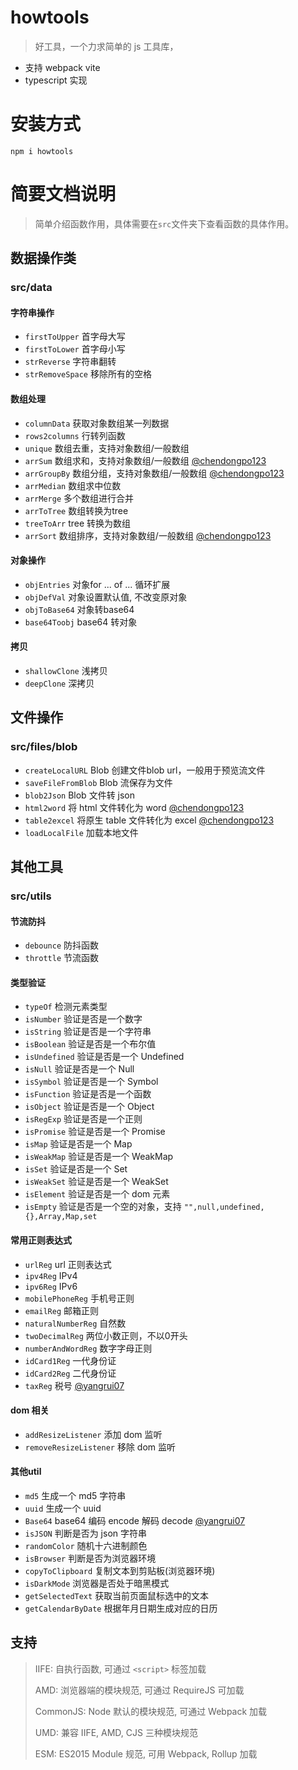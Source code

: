 # howtools

> 好工具，一个力求简单的 js 工具库，

- 支持 webpack vite 
- typescript 实现

# 安装方式

`npm i howtools`

# 简要文档说明

> 简单介绍函数作用，具体需要在`src`文件夹下查看函数的具体作用。

## 数据操作类
### src/data

#### 字符串操作

- `firstToUpper` 首字母大写
- `firstToLower` 首字母小写
- `strReverse` 字符串翻转
- `strRemoveSpace` 移除所有的空格

#### 数组处理

- `columnData` 获取对象数组某一列数据
- `rows2columns` 行转列函数
- `unique` 数组去重，支持对象数组/一般数组
- `arrSum` 数组求和，支持对象数组/一般数组 [@chendongpo123](https://github.com/chendongpo123)
- `arrGroupBy` 数组分组，支持对象数组/一般数组 [@chendongpo123](https://github.com/chendongpo123)
- `arrMedian` 数组求中位数
- `arrMerge` 多个数组进行合并
- `arrToTree` 数组转换为tree
- `treeToArr` tree 转换为数组 
- `arrSort` 数组排序，支持对象数组/一般数组 [@chendongpo123](https://github.com/chendongpo123)


#### 对象操作

- `objEntries` 对象for ... of ... 循环扩展
- `objDefVal`  对象设置默认值, 不改变原对象
- `objToBase64`  对象转base64
- `base64Toobj`  base64 转对象

#### 拷贝

- `shallowClone` 浅拷贝
- `deepClone` 深拷贝

## 文件操作

### src/files/blob

- `createLocalURL` Blob 创建文件blob url，一般用于预览流文件
- `saveFileFromBlob` Blob 流保存为文件
- `blob2Json` Blob 文件转 json
- `html2word` 将 html 文件转化为 word [@chendongpo123](https://github.com/chendongpo123)
- `table2excel` 将原生 table 文件转化为 excel [@chendongpo123](https://github.com/chendongpo123)
- `loadLocalFile`  加载本地文件

## 其他工具

### src/utils

#### 节流防抖

- `debounce` 防抖函数
- `throttle` 节流函数

#### 类型验证

- `typeOf` 检测元素类型
- `isNumber` 验证是否是一个数字
- `isString` 验证是否是一个字符串
- `isBoolean` 验证是否是一个布尔值
- `isUndefined` 验证是否是一个 Undefined
- `isNull` 验证是否是一个 Null
- `isSymbol` 验证是否是一个 Symbol
- `isFunction` 验证是否是一个函数
- `isObject` 验证是否是一个 Object
- `isRegExp` 验证是否是一个正则
- `isPromise` 验证是否是一个 Promise
- `isMap` 验证是否是一个 Map
- `isWeakMap` 验证是否是一个 WeakMap
- `isSet` 验证是否是一个 Set
- `isWeakSet` 验证是否是一个 WeakSet
- `isElement` 验证是否是一个 dom 元素
- `isEmpty` 验证是否是一个空的对象，支持 `"",null,undefined,{},Array,Map,set`

#### 常用正则表达式

- `urlReg` url 正则表达式
- `ipv4Reg` IPv4
- `ipv6Reg` IPv6
- `mobilePhoneReg` 手机号正则
- `emailReg` 邮箱正则
- `naturalNumberReg` 自然数
- `twoDecimalReg` 两位小数正则，不以0开头
- `numberAndWordReg` 数字字母正则
- `idCard1Reg` 一代身份证
- `idCard2Reg` 二代身份证
- `taxReg` 税号 [@yangrui07](https://github.com/yangrui07)

#### dom 相关

- `addResizeListener` 添加 dom 监听
- `removeResizeListener` 移除 dom 监听

#### 其他util

- `md5` 生成一个 md5 字符串
- `uuid` 生成一个 uuid
- `Base64` base64 编码 encode 解码 decode [@yangrui07](https://github.com/yangrui07)
- `isJSON` 判断是否为 json 字符串
- `randomColor` 随机十六进制颜色
- `isBrowser` 判断是否为浏览器环境
- `copyToClipboard` 复制文本到剪贴板(浏览器环境)
- `isDarkMode` 浏览器是否处于暗黑模式
- `getSelectedText` 获取当前页面鼠标选中的文本
- `getCalendarByDate` 根据年月日期生成对应的日历

## 支持

> IIFE: 自执行函数, 可通过 `<script>` 标签加载
> 
> AMD: 浏览器端的模块规范, 可通过 RequireJS 可加载
> 
> CommonJS: Node 默认的模块规范, 可通过 Webpack 加载
> 
> UMD: 兼容 IIFE, AMD, CJS 三种模块规范
> 
> ESM: ES2015 Module 规范, 可用 Webpack, Rollup 加载
> 
